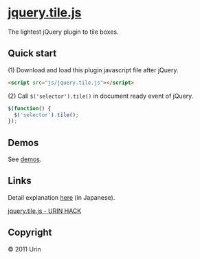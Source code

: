 # [jquery.tile.js](//urin.github.com/jquery.tile.js/)
The lightest jQuery plugin to tile boxes.

## Quick start
(1) Download and load this plugin javascript file after jQuery.  

```html
<script src="js/jquery.tile.js"></script>
```

(2) Call `$('selector').tile()` in document ready event of jQuery.  

```javascript
$(function() {
  $('selector').tile();
});
```

## Demos
See [demos](//urin.github.com/jquery.tile.js/).

## Links
Detail explanation [here](http://urin.github.io/posts/2013/release-jquery-tile-js/) (in Japanese).

[jquery.tile.js - URIN HACK](http://urin.github.io/posts/2013/release-jquery-tile-js/)

## Copyright
&copy; 2011 Urin

